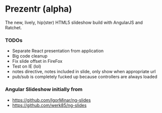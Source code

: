 # Prezentr (alpha)

The new, lively, hip(ster) HTML5 slideshow build with AngularJS and Ratchet.

### TODOs

* Separate React presentation from application
* Big code cleanup
* Fix slide offset in FireFox
* Test on IE (lol)
* notes directive, notes included in slide, only show when appropriate url
* pub/sub is completely fucked up because controllers are always loaded

### Angular Slideshow initially from
 * https://github.com/IgorMinar/ng-slides
 * https://github.com/werk85/ng-slides
